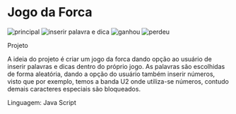 # Jogo da Forca

![principal](https://user-images.githubusercontent.com/18075942/188289390-ed950f87-43d6-4a53-957f-003b86a81f18.png)
![inserir palavra e dica](https://user-images.githubusercontent.com/18075942/188289395-a3ea0b8a-f9eb-43fc-96db-2babbbe5e059.png)
![ganhou](https://user-images.githubusercontent.com/18075942/188289396-8eabbae6-852e-4f79-a3b3-5cacb191a2d6.png)
![perdeu](https://user-images.githubusercontent.com/18075942/188289397-717d5deb-5b47-4210-a457-4430339974e1.png)

Projeto

A ideia do projeto é criar um jogo da forca dando opção ao usuário de inserir palavras e dicas dentro do próprio jogo.
As palavras são escolhidas de forma aleatória, dando a opção do usuário também inserir números, visto que por exemplo, temos a banda U2 onde utiliza-se números, contudo
demais caracteres especiais são bloqueados.

Linguagem: Java Script
